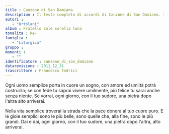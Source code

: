```yaml
--- 
title : Canzone di San Damiano
description : Il testo completo di accordi di Canzone di San Damiano. Inseriscila nel tuo canzoniere!
autori : 
   - "Ortolani"
album : Fratello sole sorella luna
tonalita : Re-
famiglia : 
   - "Liturgica"
gruppo : 
momenti : 
   - ""
identificatore : canzone_di_san_damiano
datarevisione : 2011_12_31
trascrittore : Francesco Endrici
--- 
```




Ogni uomo semplice porta in cuore un sogno,
con amore ed umiltà potrà costruirlo;
se con fede tu saprai vivere umilmente,
più felice tu sarai anche senza niente.
Se vorrai, ogni giorno, con il tuo sudore,
una pietra dopo l'altra alto arriverai.


Nella vita semplice troverai la strada
che la pace donerà al tuo cuore puro.
E le gioie semplici sono le più belle,
sono quelle che, alla fine, sono le più grandi.
Dai e dai, ogni giorno, con il tuo sudore,
una pietra dopo l'altra, alto arriverai.


